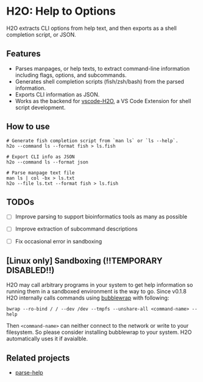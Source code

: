 # H2O: Help to Options

H2O extracts CLI options from help text, and then exports as a shell completion script, or JSON.


## Features

* Parses manpages, or help texts, to extract command-line information including flags, options, and subcommands.
* Generates shell completion scripts (fish/zsh/bash) from the parsed information.
* Exports CLI information as JSON.
* Works as the backend for [vscode-H2O](https://marketplace.visualstudio.com/items?itemName=tetradresearch.vscode-h2o), a VS Code Extension for shell script development.


## How to use

```shell
# Generate fish completion script from `man ls` or `ls --help`.
h2o --command ls --format fish > ls.fish

# Export CLI info as JSON
h2o --command ls --format json

# Parse manpage text file
man ls | col -bx > ls.txt
h2o --file ls.txt --format fish > ls.fish
```


## TODOs

- [ ] Improve parsing to support bioinformatics tools as many as possible
- [ ] Improve extraction of subcommand descriptions
- [ ] Fix occasional error in sandboxing


## [Linux only] Sandboxing (!!TEMPORARY DISABLED!!)

H2O may call arbitrary programs in your system to get help information so running them in a sandboxed environment is the way to go. Since v0.1.8 H2O internally calls commands using [bubblewrap](https://github.com/containers/bubblewrap) with following:

```shell
bwrap --ro-bind / / --dev /dev --tmpfs --unshare-all <command-name> --help
```

Then `<command-name>` can neither connect to the network or write to your filesystem. So please consider installing bubblewrap to your system. H2O automatically uses it if avaialble.


## Related projects
* [parse-help](https://github.com/sindresorhus/parse-help)
